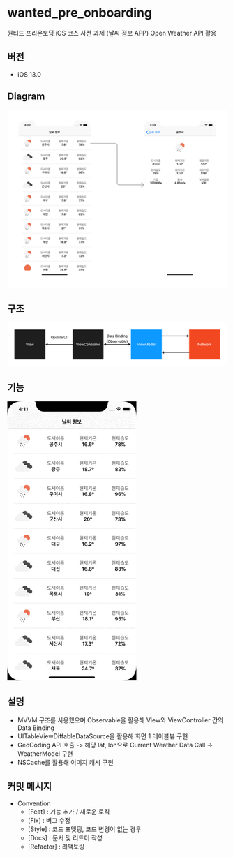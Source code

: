 # wanted_pre_onboarding
원티드 프리온보딩 iOS 코스 사전 과제 (날씨 정보 APP)
Open Weather API 활용

## 버전
- iOS 13.0

## Diagram
![Diagram](https://github.com/hhhan0315/wanted_pre_onboarding/blob/main/스크린샷/diagram.png)

## 구조
![구조](https://github.com/hhhan0315/wanted_pre_onboarding/blob/main/스크린샷/구조.png)

## 기능
![기능](https://github.com/hhhan0315/wanted_pre_onboarding/blob/main/스크린샷/기능.gif)

## 설명
- MVVM 구조를 사용했으며 Observable을 활용해 View와 ViewController 간의 Data Binding
- UITableViewDiffableDataSource을 활용해 화면 1 테이블뷰 구현
- GeoCoding API 호출 -> 해당 lat, lon으로 Current Weather Data Call -> WeatherModel 구현
- NSCache를 활용해 이미지 캐시 구현

## 커밋 메시지
- Convention
  - [Feat] : 기능 추가 / 새로운 로직
  - [Fix] : 버그 수정
  - [Style] : 코드 포맷팅, 코드 변경이 없는 경우
  - [Docs] : 문서 및 리드미 작성
  - [Refactor] : 리팩토링
